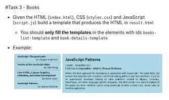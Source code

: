 #Task 3 - Books

* Given the HTML (`index.html`), CSS (`styles.css`) and JavaScript (`script.js`) build a template that produces the HTML in `result.html`
  * You should **only fill the templates** in the elements with ids `books-list-template` and `book-details-template`

* _Example:_
  <img src="result/books-sample.png" />
